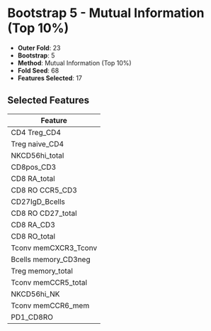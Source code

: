 # Bootstrap 5 - Mutual Information (Top 10%)

- **Outer Fold**: 23
- **Bootstrap**: 5
- **Method**: Mutual Information (Top 10%)
- **Fold Seed**: 68
- **Features Selected**: 17

## Selected Features

| Feature |
|---------|
| CD4 Treg_CD4 |
| Treg naive_CD4 |
| NKCD56hi_total |
| CD8pos_CD3 |
| CD8 RA_total |
| CD8 RO CCR5_CD3 |
| CD27IgD_Bcells |
| CD8 RO CD27_total |
| CD8 RA_CD3 |
| CD8 RO_total |
| Tconv memCXCR3_Tconv |
| Bcells memory_CD3neg |
| Treg memory_total |
| Tconv memCCR5_total |
| NKCD56hi_NK |
| Tconv memCCR6_mem |
| PD1_CD8RO |
